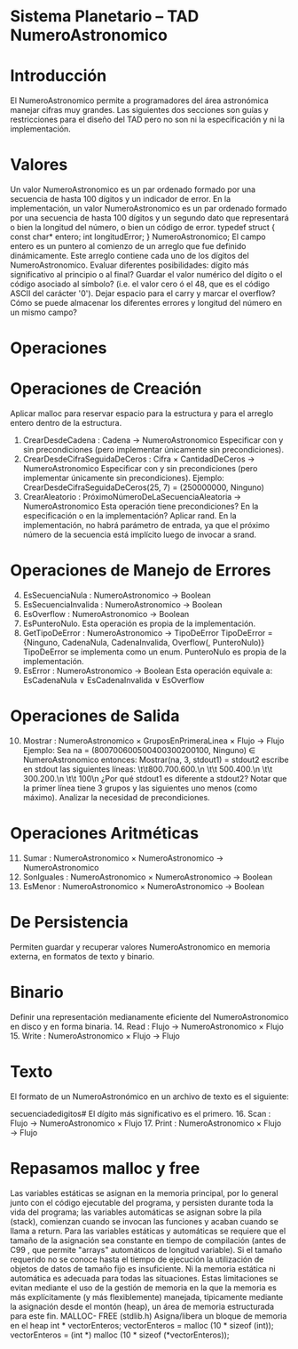 # Sistema Planetario – TAD NumeroAstronomico 

# Introducción
El NumeroAstronomico permite a programadores del área astronómica manejar cifras muy grandes.
Las siguientes dos secciones son guías y restricciones para el diseño del TAD pero no son ni la
especificación y ni la implementación.

# Valores
Un valor NumeroAstronomico es un par ordenado formado por una secuencia de hasta 100 dígitos y un
indicador de error.
En la implementación, un valor NumeroAstronomico es un par ordenado formado por una secuencia de
hasta 100 dígitos y un segundo dato que representará o bien la longitud del número, o bien un código de
error.
typedef struct {
const char* entero;
int longitudError;
} NumeroAstronomico;
El campo entero es un puntero al comienzo de un arreglo que fue definido dinámicamente. Este arreglo
contiene cada uno de los dígitos del NumeroAstronomico. Evaluar diferentes posibilidades: dígito más
significativo al principio o al final? Guardar el valor numérico del dígito o el código asociado al
símbolo? (i.e. el valor cero ó el 48, que es el código ASCII del carácter '0'). Dejar espacio para el carry y
marcar el overflow? Cómo se puede almacenar los diferentes errores y longitud del número en un mismo
campo?

# Operaciones

# Operaciones de Creación
Aplicar malloc para reservar espacio para la estructura y para el arreglo entero dentro de la estructura.
1. CrearDesdeCadena : Cadena → NumeroAstronomico
Especificar con y sin precondiciones (pero implementar únicamente sin precondiciones).
2. CrearDesdeCifraSeguidaDeCeros : Cifra × CantidadDeCeros → NumeroAstronomico
Especificar con y sin precondiciones (pero implementar únicamente sin precondiciones). Ejemplo:
CrearDesdeCifraSeguidaDeCeros(25, 7) = (250000000, Ninguno)
3. CrearAleatorio : PróximoNúmeroDeLaSecuenciaAleatoria → NumeroAstronomico
Esta operación tiene precondiciones? En la especificación o en la implementación? Aplicar rand.
En la implementación, no habrá parámetro de entrada, ya que el próximo número de la secuencia está
implícito luego de invocar a srand.

# Operaciones de Manejo de Errores
4. EsSecuenciaNula : NumeroAstronomico → Boolean
5. EsSecuenciaInvalida : NumeroAstronomico → Boolean
6. EsOverflow : NumeroAstronomico → Boolean
7. EsPunteroNulo. Esta operación es propia de la implementación.
8. GetTipoDeError : NumeroAstronomico → TipoDeError
TipoDeError = {Ninguno, CadenaNula, CadenaInvalida, Overflow(, PunteroNulo)}
TipoDeError se implementa como un enum. PunteroNulo es propia de la implementación.
9. EsError : NumeroAstronomico → Boolean
Esta operación equivale a: EsCadenaNula ∨ EsCadenaInvalida ∨ EsOverflow

# Operaciones de Salida
10. Mostrar : NumeroAstronomico × GruposEnPrimeraLinea × Flujo → Flujo
Ejemplo:
Sea na = (800700600500400300200100, Ninguno) ∈ NumeroAstronomico entonces:
Mostrar(na, 3, stdout1) = stdout2
escribe en stdout las siguientes líneas:
\t\t800.700.600.\n
\t\t 500.400.\n
\t\t 300.200.\n
\t\t 100\n
¿Por qué stdout1 es diferente a stdout2? Notar que la primer línea tiene 3 grupos y las siguientes uno
menos (como máximo). Analizar la necesidad de precondiciones.

# Operaciones Aritméticas
11. Sumar : NumeroAstronomico × NumeroAstronomico → NumeroAstronomico
12. SonIguales : NumeroAstronomico × NumeroAstronomico → Boolean
13. EsMenor : NumeroAstronomico × NumeroAstronomico → Boolean

# De Persistencia
Permiten guardar y recuperar valores NumeroAstronomico en memoria externa, en formatos de texto y
binario.

# Binario
Definir una representación medianamente eficiente del NumeroAstronomico en disco y en forma binaria.
14. Read : Flujo → NumeroAstronomico × Flujo
15. Write : NumeroAstronomico × Flujo → Flujo

# Texto
El formato de un NumeroAstronómico en un archivo de texto es el siguiente:

secuenciadedigitos#
El dígito más significativo es el primero.
16. Scan : Flujo → NumeroAstronomico × Flujo
17. Print : NumeroAstronomico × Flujo → Flujo

# Repasamos malloc y free
Las variables estáticas se asignan en la memoria principal, por lo general junto con el
código ejecutable del programa, y persisten durante toda la vida del programa; las variables
automáticas se asignan sobre la pila (stack), comienzan cuando se invocan las funciones y
acaban cuando se llama a return. Para las variables estáticas y automáticas se requiere que
el tamaño de la asignación sea constante en tiempo de compilación (antes de C99 , que
permite "arrays" automáticos de longitud variable). Si el tamaño requerido no se conoce
hasta el tiempo de ejecución la utilización de objetos de datos de tamaño fijo es
insuficiente. Ni la memoria estática ni automática es adecuada para todas las situaciones.
Estas limitaciones se evitan mediante el uso de la gestión de memoria en la que la memoria
es más explícitamente (y más flexiblemente) manejada, típicamente mediante la asignación
desde el montón (heap), un área de memoria estructurada para este fin.
MALLOC- FREE (stdlib.h)
Asigna/libera un bloque de memoria en el heap
int * vectorEnteros;
vectorEnteros = malloc (10 * sizeof (int));
vectorEnteros = (int *) malloc (10 * sizeof (*vectorEnteros)); 
